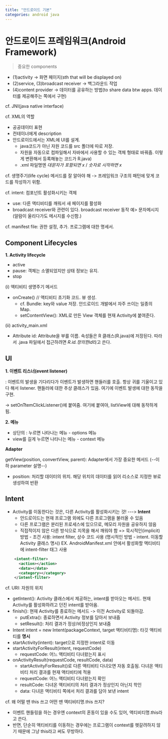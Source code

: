 ```yaml
---
title: "안드로이드 기본"
categories: android java
---
```


안드로이드 프레임워크(Android Framework)
===

> 중요한 components

- (1)activity -> 화면 페이지(sth that will be displayed on)
- (2)service, (3)broadcast receiver -> 백그라운드 작업
- (4)content provider -> 데이터를 공유하는 방법(to share data btw apps. 데이터를 제공해주는 쪽에서 구현)

cf. JNI(java native interface)

cf. XML의 역할
- 공공데이터 표현
- 컨테이너에게 description
- 안드로이드에서는 XML에 UI를 설계.
    - java코드가 아닌 자원 코드를 src 폴더에 따로 저장.
    - 자원을 자동으로 컴파일해서 자바에서 사용할 수 있는 객체 형태로 바꿔줌. 이렇게 변환해서 등록해놓는 코드가 R.java)
    - .xml 파일명엔 *대문자가 포함되면 x* / *숫자로 시작하면 x*

cf. 생명주기(life cycle) 메서드를 잘 알아야 해
-> 프레임워크 구조의 패턴에 맞게 코드를 작성하기 위함.

cf. intent: 컴포넌트 활성화시키는 객체
- use: 다른 액티비티를 깨워서 새 페이지를 활성화
- broadcast receiver와 관련이 있다. broadcast receiver 동작 예> 문자메시지(알람이 울리다가도 메시지를 수신함.)

cf. manifest file: 권한 설정, 추가. 프로그램에 대한 명세서.


## Component Lifecycles

**1. Activity lifecycle**
- active
- pause: 객체는 소멸되었지만 상태 정보는 유지.
- stop

(i) 액티비티 생명주기 메서드
- onCreate() // 액티비티 초기화 코드. 뷰 생성.
  - cf. Bundle: key와 value 저장. 안드로이드 개발에서 자주 쓰이는 일종의 Map.
  - setContentView(): XML로 만든 View 객체를 현재 Activity에 붙여준다.
  
(ii) activity_main.xml
- Attribute id: Attribute을 부를 이름. 속성들은 R 클래스(R.java)에 저장된다. 따라서 .java 파일에서 접근하려면 *R.id.정의한id*라고 쓴다.


## UI

**1. 이벤트 리스너(event listener)**

: 이벤트의 발생을 기다리다가 이벤트가 발생하면 핸들러를 호출. 항상 귀를 기울이고 있다 해서 listener. 핸들러에 대한 추상 클래스가 있음. 여기에 이벤트 발생에 대한 동작을 구현.

-> setOnTtemClickListener()에 붙여줌. 여기에 붙여야, listView에 대해 동작하게 됨.

**2. 메뉴**
- 상단의 : 누르면 나타나는 메뉴 - options 메뉴
- view를 길게 누르면 나타나는 메뉴 - context 메뉴


**Adapter**

getView(position, convertView, parent): Adapter에서 가장 중요한 메서드 (--이하 parameter 설명--)
  - position: 처리할 데이터의 위치. 해당 위치의 데이터를 읽어 리소스로 지정한 뷰로 생성하여 반환


## Intent

- Activity를 이동한다는 것은, 다른 Activity를 활성화시키는 것! ---> **Intent**
  - 안드로이드는 현재 프로그램 외에도 다른 프로그램을 불러올 수 있음
  - 다른 프로그램은 분리된 프로세스에 있으므로, 메모리 자원을 공유하지 않음
  - 직접적이지 않은 다른 방식으로 지목을 해서 깨워야 함
    => 묵시적인(implicit) 방법 - 조건 사용: intent filter, 상수 코드 사용 (명시적인 방법 - intent. 이동할 Activity 클래스 명시)
    EX. AndroidManifest.xml 안에서 활성화할 액티비티에 intent-filter 태그 사용
```xml
    <intent-filter>
      <action></action>
      <data></data>
      <category></category>
    </intent-filter>
```

cf. URI: 자원의 위치

- getIntent(): Activity 클래스에서 제공하는, intent를 받아오는 메서드. 현재 Activity를 활성화하려고 던진 intent를 받아옴.
- finish(): 현재 Activity를 종료하는 메서드 -> 이전 Activity로 되돌아감.
  - putExtra(): 종료하면서 Activity 정보를 담아서 보내줌
  - setResult(): 처리 결과가 정상/비정상인지 보내줌
- Intent intent = new Intent(packageContext, target 액티비티명): 타깃 액티비티를 **명시**
- startActivity(intent): target으로 지정한 intent로 이동
- startActivityForResult(intent, requestCode)
  - requestCode: 어느 액티비티 다녀왔는지 표시
- onActivityResult(requestCode, resultCode, data)
  - startActivityForResult()로 다른 액티비티 다녀오면 자동 호출됨. 다녀온 액티비티 처리 결과를 현재 액티비티에 적용
  - requestCode: 어느 액티비티 다녀왔는지 확인
  - resultCode: 다녀온 액티비티의 처리 결과가 정상인지 아닌지 학인
  - data: 다녀온 액티비티 쪽에서 처리 결과를 담아 보낸 intent
    
cf. 왜 어떨 땐 this 쓰고 어떤 땐 액티비티명.this 쓰지?
  - 이벤트 핸들링을 하는 경우엔 context의 혼동이 있을 수도 있어, 액티비티명.this라고 쓴다.
  - 반면, 단순히 액티비티를 이동하는 경우에는 프로그램이 context를 헷갈려하지 않기 때문에 그냥 this라고 써도 무방하다.
